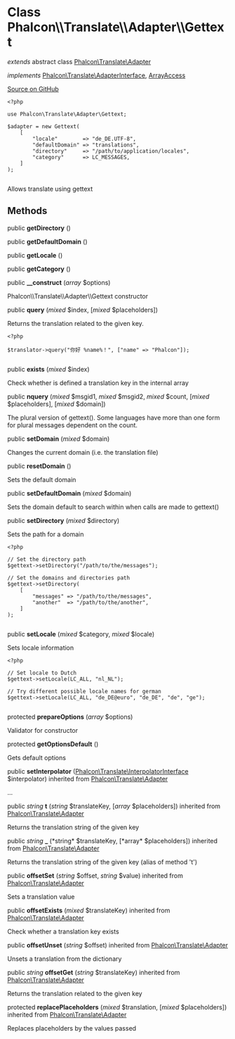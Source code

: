 <h1>Class <strong>Phalcon\\Translate\\Adapter\\Gettext</strong></h1>

<p><em>extends</em> abstract class <a href="/en/3.2/api/Phalcon_Translate_Adapter">Phalcon\Translate\Adapter</a></p>

<p><em>implements</em> <a href="/en/3.2/api/Phalcon_Translate_AdapterInterface">Phalcon\Translate\AdapterInterface</a>, <a href="http://php.net/manual/en/class.arrayaccess.php">ArrayAccess</a></p>

<p><a href="https://github.com/phalcon/cphalcon/blob/master/phalcon/translate/adapter/gettext.zep" class="btn btn-default btn-sm" mark="crwd-mark">Source on GitHub</a></p>

<pre><code class="php">&lt;?php

use Phalcon\Translate\Adapter\Gettext;

$adapter = new Gettext(
    [
        "locale"        =&gt; "de_DE.UTF-8",
        "defaultDomain" =&gt; "translations",
        "directory"     =&gt; "/path/to/application/locales",
        "category"      =&gt; LC_MESSAGES,
    ]
);

</code></pre>

<p>Allows translate using gettext</p>

<h2>Methods</h2>

<p>public  <strong>getDirectory</strong> ()</p>

<p>public  <strong>getDefaultDomain</strong> ()</p>

<p>public  <strong>getLocale</strong> ()</p>

<p>public  <strong>getCategory</strong> ()</p>

<p>public  <strong>__construct</strong> (<em>array</em> $options)</p>

<p>Phalcon\\Translate\\Adapter\\Gettext constructor</p>

<p>public  <strong>query</strong> (<em>mixed</em> $index, [<em>mixed</em> $placeholders])</p>

<p>Returns the translation related to the given key.</p>

<pre><code class="php">&lt;?php

$translator-&gt;query("你好 %name%！", ["name" =&gt; "Phalcon"]);

</code></pre>

<p>public  <strong>exists</strong> (<em>mixed</em> $index)</p>

<p>Check whether is defined a translation key in the internal array</p>

<p>public  <strong>nquery</strong> (<em>mixed</em> $msgid1, <em>mixed</em> $msgid2, <em>mixed</em> $count, [<em>mixed</em> $placeholders], [<em>mixed</em> $domain])</p>

<p>The plural version of gettext().
Some languages have more than one form for plural messages dependent on the count.</p>

<p>public  <strong>setDomain</strong> (<em>mixed</em> $domain)</p>

<p>Changes the current domain (i.e. the translation file)</p>

<p>public  <strong>resetDomain</strong> ()</p>

<p>Sets the default domain</p>

<p>public  <strong>setDefaultDomain</strong> (<em>mixed</em> $domain)</p>

<p>Sets the domain default to search within when calls are made to gettext()</p>

<p>public  <strong>setDirectory</strong> (<em>mixed</em> $directory)</p>

<p>Sets the path for a domain</p>

<pre><code class="php">&lt;?php

// Set the directory path
$gettext-&gt;setDirectory("/path/to/the/messages");

// Set the domains and directories path
$gettext-&gt;setDirectory(
    [
        "messages" =&gt; "/path/to/the/messages",
        "another"  =&gt; "/path/to/the/another",
    ]
);

</code></pre>

<p>public  <strong>setLocale</strong> (<em>mixed</em> $category, <em>mixed</em> $locale)</p>

<p>Sets locale information</p>

<pre><code class="php">&lt;?php

// Set locale to Dutch
$gettext-&gt;setLocale(LC_ALL, "nl_NL");

// Try different possible locale names for german
$gettext-&gt;setLocale(LC_ALL, "de_DE@euro", "de_DE", "de", "ge");

</code></pre>

<p>protected  <strong>prepareOptions</strong> (<em>array</em> $options)</p>

<p>Validator for constructor</p>

<p>protected  <strong>getOptionsDefault</strong> ()</p>

<p>Gets default options</p>

<p>public  <strong>setInterpolator</strong> (<a href="/en/3.2/api/Phalcon_Translate_InterpolatorInterface">Phalcon\Translate\InterpolatorInterface</a> $interpolator) inherited from <a href="/en/3.2/api/Phalcon_Translate_Adapter">Phalcon\Translate\Adapter</a></p>

<p>...</p>

<p>public <em>string</em> <strong>t</strong> (<em>string</em> $translateKey, [<em>array</em> $placeholders]) inherited from <a href="/en/3.2/api/Phalcon_Translate_Adapter">Phalcon\Translate\Adapter</a></p>

<p>Returns the translation string of the given key</p>

<p>public <em>string</em> <strong>_</strong> (*string* $translateKey, [*array* $placeholders]) inherited from <a href="/en/3.2/api/Phalcon_Translate_Adapter">Phalcon\Translate\Adapter</a></p>

<p>Returns the translation string of the given key (alias of method 't')</p>

<p>public  <strong>offsetSet</strong> (<em>string</em> $offset, <em>string</em> $value) inherited from <a href="/en/3.2/api/Phalcon_Translate_Adapter">Phalcon\Translate\Adapter</a></p>

<p>Sets a translation value</p>

<p>public  <strong>offsetExists</strong> (<em>mixed</em> $translateKey) inherited from <a href="/en/3.2/api/Phalcon_Translate_Adapter">Phalcon\Translate\Adapter</a></p>

<p>Check whether a translation key exists</p>

<p>public  <strong>offsetUnset</strong> (<em>string</em> $offset) inherited from <a href="/en/3.2/api/Phalcon_Translate_Adapter">Phalcon\Translate\Adapter</a></p>

<p>Unsets a translation from the dictionary</p>

<p>public <em>string</em> <strong>offsetGet</strong> (<em>string</em> $translateKey) inherited from <a href="/en/3.2/api/Phalcon_Translate_Adapter">Phalcon\Translate\Adapter</a></p>

<p>Returns the translation related to the given key</p>

<p>protected  <strong>replacePlaceholders</strong> (<em>mixed</em> $translation, [<em>mixed</em> $placeholders]) inherited from <a href="/en/3.2/api/Phalcon_Translate_Adapter">Phalcon\Translate\Adapter</a></p>

<p>Replaces placeholders by the values passed</p>

